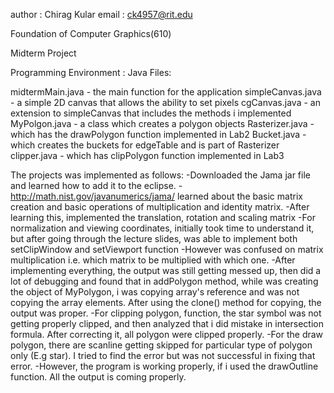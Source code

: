 author : Chirag Kular
email : ck4957@rit.edu

Foundation of Computer Graphics(610)

Midterm Project

Programming Environment : Java
Files:

midtermMain.java - the main function for the application
simpleCanvas.java - a simple 2D canvas that allows the ability to set pixels
cgCanvas.java - an extension to simpleCanvas that includes the methods i implemented
MyPolgon.java - a class which creates a polygon objects
Rasterizer.java - which has the drawPolygon function implemented in Lab2
Bucket.java - which creates the buckets for edgeTable and is part of Rasterizer
clipper.java - which has clipPolygon function implemented in Lab3


The projects was implemented as follows:
-Downloaded the Jama jar file and learned how to add it to the eclipse.
-http://math.nist.gov/javanumerics/jama/ learned about the basic matrix creation and basic operations of multiplication and identity matrix.
-After learning this, implemented the translation, rotation and scaling matrix
-For normalization and viewing coordinates, initially took time to understand it, but after going through the lecture slides,
was able to implement both setClipWindow and setViewport function
-However was confused on matrix multiplication i.e. which matrix to be multiplied with which one.
-After implementing everything, the output was still getting messed up, then did a lot of debugging and found that in addPolygon method,
while was creating the object of MyPolygon, i was copying array's reference and was not copying the array elements. After using the clone()
method for copying, the output was proper.
-For clipping polygon, function, the star symbol was not getting properly clipped, and then analyzed that i did mistake in intersection formula.
After correcting it, all polygon were clipped properly.
-For the draw polygon, there are scanline getting skipped for particular type of polygon only (E.g star). I tried to find the error but was not successful in fixing that error.
-However, the program is working properly, if i used the drawOutline function. All the output is coming properly.

